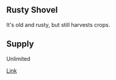 ## Rusty Shovel

It's old and rusty, but still harvests crops.

## Supply

Unlimited

[Link](https://docs.sunflower-land.com/player-guides/crop-farming#tools)
